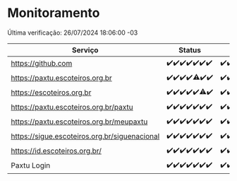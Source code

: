 # Monitoramento

Última verificação: 26/07/2024 18:06:00 -03

|Serviço|Status|Últimas 24h|
|---|---|---|
|https://github.com|<span title="2024-07-19: OK=23">✔️</span><span title="2024-07-20: OK=24">✔️</span><span title="2024-07-21: OK=23">✔️</span><span title="2024-07-22: OK=23">✔️</span><span title="2024-07-23: OK=24">✔️</span><span title="2024-07-24: OK=24">✔️</span><span title="2024-07-25: OK=21">✔️</span>|<span title="25/07/2024 18:07:00 -03 : 200">✔️</span><span title="25/07/2024 19:07:00 -03 : 200">✔️</span><span title="25/07/2024 20:08:00 -03 : 200">✔️</span><span title="25/07/2024 21:34:00 -03 : 200">✔️</span><span title="25/07/2024 22:56:00 -03 : 200">✔️</span><span title="25/07/2024 23:30:00 -03 : 200">✔️</span><span title="26/07/2024 00:08:00 -03 : 200">✔️</span><span title="26/07/2024 01:08:00 -03 : 200">✔️</span><span title="26/07/2024 02:08:00 -03 : 200">✔️</span><span title="26/07/2024 03:10:00 -03 : 200">✔️</span><span title="26/07/2024 04:07:00 -03 : 200">✔️</span><span title="26/07/2024 05:09:00 -03 : 200">✔️</span><span title="26/07/2024 06:07:00 -03 : 200">✔️</span><span title="26/07/2024 07:08:00 -03 : 200">✔️</span><span title="26/07/2024 08:06:00 -03 : 200">✔️</span><span title="26/07/2024 09:12:00 -03 : 200">✔️</span><span title="26/07/2024 10:10:00 -03 : 200">✔️</span><span title="26/07/2024 11:06:00 -03 : 200">✔️</span><span title="26/07/2024 12:07:00 -03 : 200">✔️</span><span title="26/07/2024 13:09:00 -03 : 200">✔️</span><span title="26/07/2024 14:06:00 -03 : 200">✔️</span><span title="26/07/2024 15:09:00 -03 : 200">✔️</span><span title="26/07/2024 16:07:00 -03 : 200">✔️</span><span title="26/07/2024 17:10:00 -03 : 200">✔️</span><span title="26/07/2024 18:06:00 -03 : 200">✔️</span>|
|https://paxtu.escoteiros.org.br|<span title="2024-07-19: OK=23">✔️</span><span title="2024-07-20: OK=24">✔️</span><span title="2024-07-21: OK=23">✔️</span><span title="2024-07-22: OK=23">✔️</span><span title="2024-07-23: OK=23, Falhas=1">⚠️</span><span title="2024-07-24: OK=24">✔️</span><span title="2024-07-25: OK=21">✔️</span>|<span title="25/07/2024 18:07:00 -03 : 200">✔️</span><span title="25/07/2024 19:07:00 -03 : 200">✔️</span><span title="25/07/2024 20:08:00 -03 : 200">✔️</span><span title="25/07/2024 21:34:00 -03 : 200">✔️</span><span title="25/07/2024 22:56:00 -03 : 200">✔️</span><span title="25/07/2024 23:30:00 -03 : 200">✔️</span><span title="26/07/2024 00:08:00 -03 : 200">✔️</span><span title="26/07/2024 01:08:00 -03 : 200">✔️</span><span title="26/07/2024 02:08:00 -03 : 200">✔️</span><span title="26/07/2024 03:10:00 -03 : 200">✔️</span><span title="26/07/2024 04:07:00 -03 : 200">✔️</span><span title="26/07/2024 05:09:00 -03 : 200">✔️</span><span title="26/07/2024 06:07:00 -03 : 200">✔️</span><span title="26/07/2024 07:08:00 -03 : 200">✔️</span><span title="26/07/2024 08:06:00 -03 : 200">✔️</span><span title="26/07/2024 09:12:00 -03 : 200">✔️</span><span title="26/07/2024 10:10:00 -03 : 200">✔️</span><span title="26/07/2024 11:06:00 -03 : 200">✔️</span><span title="26/07/2024 12:07:00 -03 : 200">✔️</span><span title="26/07/2024 13:09:00 -03 : 200">✔️</span><span title="26/07/2024 14:06:00 -03 : 200">✔️</span><span title="26/07/2024 15:09:00 -03 : 200">✔️</span><span title="26/07/2024 16:07:00 -03 : 200">✔️</span><span title="26/07/2024 17:10:00 -03 : 200">✔️</span><span title="26/07/2024 18:06:00 -03 : 200">✔️</span>|
|https://escoteiros.org.br|<span title="2024-07-19: OK=23">✔️</span><span title="2024-07-20: OK=24">✔️</span><span title="2024-07-21: OK=23">✔️</span><span title="2024-07-22: OK=23">✔️</span><span title="2024-07-23: OK=24">✔️</span><span title="2024-07-24: OK=22, Falhas=2">⚠️</span><span title="2024-07-25: OK=21">✔️</span>|<span title="25/07/2024 18:07:00 -03 : 200">✔️</span><span title="25/07/2024 19:07:00 -03 : 200">✔️</span><span title="25/07/2024 20:08:00 -03 : 200">✔️</span><span title="25/07/2024 21:34:00 -03 : 200">✔️</span><span title="25/07/2024 22:56:00 -03 : 200">✔️</span><span title="25/07/2024 23:30:00 -03 : 200">✔️</span><span title="26/07/2024 00:08:00 -03 : 200">✔️</span><span title="26/07/2024 01:08:00 -03 : 200">✔️</span><span title="26/07/2024 02:08:00 -03 : 200">✔️</span><span title="26/07/2024 03:10:00 -03 : 200">✔️</span><span title="26/07/2024 04:07:00 -03 : 200">✔️</span><span title="26/07/2024 05:09:00 -03 : 200">✔️</span><span title="26/07/2024 06:07:00 -03 : 200">✔️</span><span title="26/07/2024 07:08:00 -03 : 200">✔️</span><span title="26/07/2024 08:06:00 -03 : 200">✔️</span><span title="26/07/2024 09:12:00 -03 : 200">✔️</span><span title="26/07/2024 10:10:00 -03 : 200">✔️</span><span title="26/07/2024 11:06:00 -03 : 200">✔️</span><span title="26/07/2024 12:07:00 -03 : 200">✔️</span><span title="26/07/2024 13:09:00 -03 : 200">✔️</span><span title="26/07/2024 14:06:00 -03 : 200">✔️</span><span title="26/07/2024 15:09:00 -03 : 200">✔️</span><span title="26/07/2024 16:07:00 -03 : 200">✔️</span><span title="26/07/2024 17:10:00 -03 : 200">✔️</span><span title="26/07/2024 18:06:00 -03 : 200">✔️</span>|
|https://paxtu.escoteiros.org.br/paxtu|<span title="2024-07-19: OK=23">✔️</span><span title="2024-07-20: OK=24">✔️</span><span title="2024-07-21: OK=23">✔️</span><span title="2024-07-22: OK=23">✔️</span><span title="2024-07-23: OK=24">✔️</span><span title="2024-07-24: OK=24">✔️</span><span title="2024-07-25: OK=21">✔️</span>|<span title="25/07/2024 18:07:00 -03 : 200">✔️</span><span title="25/07/2024 19:07:00 -03 : 200">✔️</span><span title="25/07/2024 20:08:00 -03 : 200">✔️</span><span title="25/07/2024 21:34:00 -03 : 200">✔️</span><span title="25/07/2024 22:56:00 -03 : 200">✔️</span><span title="25/07/2024 23:30:00 -03 : 200">✔️</span><span title="26/07/2024 00:08:00 -03 : 200">✔️</span><span title="26/07/2024 01:08:00 -03 : 200">✔️</span><span title="26/07/2024 02:08:00 -03 : 200">✔️</span><span title="26/07/2024 03:10:00 -03 : 200">✔️</span><span title="26/07/2024 04:07:00 -03 : 200">✔️</span><span title="26/07/2024 05:09:00 -03 : 200">✔️</span><span title="26/07/2024 06:07:00 -03 : 200">✔️</span><span title="26/07/2024 07:08:00 -03 : 200">✔️</span><span title="26/07/2024 08:07:00 -03 : 200">✔️</span><span title="26/07/2024 09:12:00 -03 : 200">✔️</span><span title="26/07/2024 10:10:00 -03 : 200">✔️</span><span title="26/07/2024 11:06:00 -03 : 200">✔️</span><span title="26/07/2024 12:07:00 -03 : 200">✔️</span><span title="26/07/2024 13:09:00 -03 : 200">✔️</span><span title="26/07/2024 14:06:00 -03 : 200">✔️</span><span title="26/07/2024 15:09:00 -03 : 0">❌</span><span title="26/07/2024 16:07:00 -03 : 200">✔️</span><span title="26/07/2024 17:10:00 -03 : 200">✔️</span><span title="26/07/2024 18:06:00 -03 : 200">✔️</span>|
|https://paxtu.escoteiros.org.br/meupaxtu|<span title="2024-07-19: OK=23">✔️</span><span title="2024-07-20: OK=24">✔️</span><span title="2024-07-21: OK=23">✔️</span><span title="2024-07-22: OK=23">✔️</span><span title="2024-07-23: OK=24">✔️</span><span title="2024-07-24: OK=24">✔️</span><span title="2024-07-25: OK=21">✔️</span>|<span title="25/07/2024 18:07:00 -03 : 200">✔️</span><span title="25/07/2024 19:07:00 -03 : 200">✔️</span><span title="25/07/2024 20:08:00 -03 : 200">✔️</span><span title="25/07/2024 21:34:00 -03 : 200">✔️</span><span title="25/07/2024 22:56:00 -03 : 200">✔️</span><span title="25/07/2024 23:30:00 -03 : 200">✔️</span><span title="26/07/2024 00:08:00 -03 : 200">✔️</span><span title="26/07/2024 01:08:00 -03 : 200">✔️</span><span title="26/07/2024 02:08:00 -03 : 200">✔️</span><span title="26/07/2024 03:10:00 -03 : 200">✔️</span><span title="26/07/2024 04:07:00 -03 : 200">✔️</span><span title="26/07/2024 05:09:00 -03 : 200">✔️</span><span title="26/07/2024 06:07:00 -03 : 200">✔️</span><span title="26/07/2024 07:08:00 -03 : 200">✔️</span><span title="26/07/2024 08:07:00 -03 : 200">✔️</span><span title="26/07/2024 09:12:00 -03 : 200">✔️</span><span title="26/07/2024 10:10:00 -03 : 200">✔️</span><span title="26/07/2024 11:06:00 -03 : 200">✔️</span><span title="26/07/2024 12:07:00 -03 : 200">✔️</span><span title="26/07/2024 13:09:00 -03 : 200">✔️</span><span title="26/07/2024 14:06:00 -03 : 200">✔️</span><span title="26/07/2024 15:09:00 -03 : 200">✔️</span><span title="26/07/2024 16:07:00 -03 : 200">✔️</span><span title="26/07/2024 17:10:00 -03 : 200">✔️</span><span title="26/07/2024 18:06:00 -03 : 200">✔️</span>|
|https://sigue.escoteiros.org.br/siguenacional|<span title="2024-07-19: OK=23">✔️</span><span title="2024-07-20: OK=24">✔️</span><span title="2024-07-21: OK=23">✔️</span><span title="2024-07-22: OK=23">✔️</span><span title="2024-07-23: OK=24">✔️</span><span title="2024-07-24: OK=24">✔️</span><span title="2024-07-25: OK=21">✔️</span>|<span title="25/07/2024 18:07:00 -03 : 200">✔️</span><span title="25/07/2024 19:07:00 -03 : 200">✔️</span><span title="25/07/2024 20:08:00 -03 : 200">✔️</span><span title="25/07/2024 21:34:00 -03 : 200">✔️</span><span title="25/07/2024 22:56:00 -03 : 200">✔️</span><span title="25/07/2024 23:30:00 -03 : 200">✔️</span><span title="26/07/2024 00:08:00 -03 : 200">✔️</span><span title="26/07/2024 01:08:00 -03 : 200">✔️</span><span title="26/07/2024 02:08:00 -03 : 200">✔️</span><span title="26/07/2024 03:10:00 -03 : 200">✔️</span><span title="26/07/2024 04:07:00 -03 : 200">✔️</span><span title="26/07/2024 05:09:00 -03 : 200">✔️</span><span title="26/07/2024 06:07:00 -03 : 200">✔️</span><span title="26/07/2024 07:08:00 -03 : 200">✔️</span><span title="26/07/2024 08:07:00 -03 : 200">✔️</span><span title="26/07/2024 09:12:00 -03 : 200">✔️</span><span title="26/07/2024 10:10:00 -03 : 200">✔️</span><span title="26/07/2024 11:06:00 -03 : 200">✔️</span><span title="26/07/2024 12:07:00 -03 : 200">✔️</span><span title="26/07/2024 13:09:00 -03 : 200">✔️</span><span title="26/07/2024 14:06:00 -03 : 200">✔️</span><span title="26/07/2024 15:09:00 -03 : 200">✔️</span><span title="26/07/2024 16:07:00 -03 : 200">✔️</span><span title="26/07/2024 17:10:00 -03 : 200">✔️</span><span title="26/07/2024 18:06:00 -03 : 200">✔️</span>|
|https://id.escoteiros.org.br/|<span title="2024-07-19: OK=23">✔️</span><span title="2024-07-20: OK=24">✔️</span><span title="2024-07-21: OK=23">✔️</span><span title="2024-07-22: OK=23">✔️</span><span title="2024-07-23: OK=24">✔️</span><span title="2024-07-24: OK=24">✔️</span><span title="2024-07-25: OK=21">✔️</span>|<span title="25/07/2024 18:07:00 -03 : 200">✔️</span><span title="25/07/2024 19:07:00 -03 : 200">✔️</span><span title="25/07/2024 20:08:00 -03 : 200">✔️</span><span title="25/07/2024 21:34:00 -03 : 200">✔️</span><span title="25/07/2024 22:56:00 -03 : 200">✔️</span><span title="25/07/2024 23:30:00 -03 : 200">✔️</span><span title="26/07/2024 00:08:00 -03 : 200">✔️</span><span title="26/07/2024 01:08:00 -03 : 200">✔️</span><span title="26/07/2024 02:08:00 -03 : 200">✔️</span><span title="26/07/2024 03:10:00 -03 : 200">✔️</span><span title="26/07/2024 04:07:00 -03 : 200">✔️</span><span title="26/07/2024 05:09:00 -03 : 200">✔️</span><span title="26/07/2024 06:07:00 -03 : 200">✔️</span><span title="26/07/2024 07:08:00 -03 : 200">✔️</span><span title="26/07/2024 08:07:00 -03 : 200">✔️</span><span title="26/07/2024 09:12:00 -03 : 200">✔️</span><span title="26/07/2024 10:10:00 -03 : 200">✔️</span><span title="26/07/2024 11:06:00 -03 : 200">✔️</span><span title="26/07/2024 12:07:00 -03 : 200">✔️</span><span title="26/07/2024 13:09:00 -03 : 200">✔️</span><span title="26/07/2024 14:06:00 -03 : 200">✔️</span><span title="26/07/2024 15:09:00 -03 : 200">✔️</span><span title="26/07/2024 16:07:00 -03 : 200">✔️</span><span title="26/07/2024 17:10:00 -03 : 200">✔️</span><span title="26/07/2024 18:06:00 -03 : 200">✔️</span>|
|Paxtu Login|<span title="2024-07-19: OK=23">✔️</span><span title="2024-07-20: OK=24">✔️</span><span title="2024-07-21: OK=23">✔️</span><span title="2024-07-22: OK=23">✔️</span><span title="2024-07-23: OK=24">✔️</span><span title="2024-07-24: OK=24">✔️</span><span title="2024-07-25: OK=21">✔️</span>|<span title="25/07/2024 18:07:00 -03 : 200">✔️</span><span title="25/07/2024 19:07:00 -03 : 200">✔️</span><span title="25/07/2024 20:08:00 -03 : 200">✔️</span><span title="25/07/2024 21:34:00 -03 : 200">✔️</span><span title="25/07/2024 22:56:00 -03 : 200">✔️</span><span title="25/07/2024 23:30:00 -03 : 200">✔️</span><span title="26/07/2024 00:08:00 -03 : 200">✔️</span><span title="26/07/2024 01:08:00 -03 : 200">✔️</span><span title="26/07/2024 02:08:00 -03 : 200">✔️</span><span title="26/07/2024 03:10:00 -03 : 200">✔️</span><span title="26/07/2024 04:07:00 -03 : 200">✔️</span><span title="26/07/2024 05:09:00 -03 : 200">✔️</span><span title="26/07/2024 06:07:00 -03 : 200">✔️</span><span title="26/07/2024 07:08:00 -03 : 200">✔️</span><span title="26/07/2024 08:07:00 -03 : 200">✔️</span><span title="26/07/2024 09:12:00 -03 : 200">✔️</span><span title="26/07/2024 10:10:00 -03 : 200">✔️</span><span title="26/07/2024 11:06:00 -03 : 200">✔️</span><span title="26/07/2024 12:07:00 -03 : 200">✔️</span><span title="26/07/2024 13:09:00 -03 : 200">✔️</span><span title="26/07/2024 14:06:00 -03 : 200">✔️</span><span title="26/07/2024 15:09:00 -03 : 200">✔️</span><span title="26/07/2024 16:07:00 -03 : 200">✔️</span><span title="26/07/2024 17:10:00 -03 : 200">✔️</span><span title="26/07/2024 18:06:00 -03 : 200">✔️</span>|

